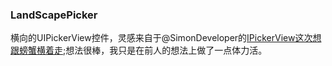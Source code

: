 ###  LandScapePicker

横向的UIPickerView控件，灵感来自于@SimonDeveloper的[IPickerView这次想跟螃蟹横着走](https://www.jianshu.com/p/ef6c195fc9f3#comments);想法很棒，我只是在前人的想法上做了一点体力活。
